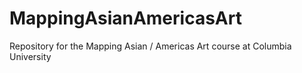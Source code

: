 # MappingAsianAmericasArt
Repository for the Mapping Asian / Americas Art course at Columbia University
